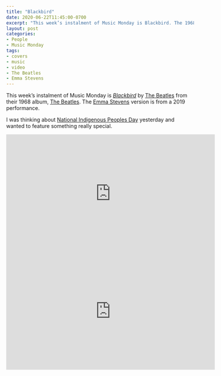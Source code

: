 ```yaml
---
title: "Blackbird"
date: 2020-06-22T11:45:00-0700
excerpt: "This week’s instalment of Music Monday is Blackbird. The 1968 Beatles original and a 2019 cover by Emma Stevens."
layout: post
categories:
- People
- Music Monday
tags:
- covers
- music
- video
- The Beatles
- Emma Stevens
---
```

This week’s instalment of Music Monday is [_Blackbird_](https://en.wikipedia.org/wiki/Blackbird_(Beatles_song)) by
[The Beatles](http://thebeatles.com/) from their 1968 album,
[The Beatles](https://en.wikipedia.org/wiki/The_Beatles_(album)). The [Emma Stevens](https://www.google.com/search?rlz=1C1CHBF_enCA872CA872&sxsrf=ALeKk03KLpayXv5lDTsoxYq5RkLGbc_dZw%3A1592846098860&ei=EufwXtWENMKs0PEPtu618AE&q=emma+stevens+blackbird&oq=emma+stevens+blackbird&gs_lcp=CgZwc3ktYWIQAzIECCMQJzIECCMQJzICCAAyBggAEBYQHjIGCAAQFhAeMggIABAWEAoQHjIGCAAQFhAeMgYIABAWEB5QgwRY9wRg_QZoAHAAeACAAVaIAaYCkgEBNJgBAKABAaoBB2d3cy13aXo&sclient=psy-ab&ved=0ahUKEwjV1Z2P9pXqAhVCFjQIHTZ3DR4Q4dUDCAw&uact=5)
version is from a 2019 performance.

I was thinking about [National Indigenous Peoples Day](https://www.rcaanc-cirnac.gc.ca/eng/1100100013248/1534872397533) yesterday and wanted to feature something really special.

<div class="video-container">
<iframe width="560" height="315" src="https://www.youtube.com/embed/Man4Xw8Xypo" frameborder="0" allowfullscreen title="Video: Blackbird by The Beatles"></iframe>
</div>

<div class="video-container">
<iframe width="560" height="315" src="https://www.youtube.com/embed/99-LoEkAA3w" frameborder="0" allowfullscreen title="Video: Blackbird by Emma Stevens"></iframe>
</div>
